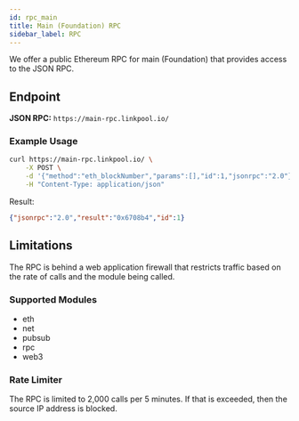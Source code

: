 ```yaml
---
id: rpc_main
title: Main (Foundation) RPC
sidebar_label: RPC
---
```


We offer a public Ethereum RPC for main (Foundation) that provides
access to the JSON RPC.

## Endpoint

**JSON RPC:** `https://main-rpc.linkpool.io/`

### Example Usage

```bash
curl https://main-rpc.linkpool.io/ \
    -X POST \
    -d '{"method":"eth_blockNumber","params":[],"id":1,"jsonrpc":"2.0"}' \
    -H "Content-Type: application/json"
```
Result:
```json
{"jsonrpc":"2.0","result":"0x6708b4","id":1}
```

## Limitations
The RPC is behind a web application firewall that restricts traffic
based on the rate of calls and the module being called.

### Supported Modules

- eth
- net
- pubsub
- rpc
- web3

### Rate Limiter
The RPC is limited to 2,000 calls per 5 minutes. If that is exceeded,
then the source IP address is blocked.